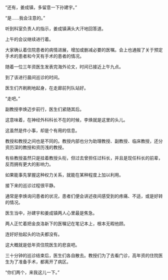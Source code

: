 “还有，姜成镇，多留意一下孙建宇。”

“是……我会注意的。”

听到科室负责人的指示，姜成镇满头大汗地回答道。

上午的会议继续进行着。

大家确认着住院患者的病情进展，增加或删减必要的医嘱。会上也通报了关于预定手术的患者和今天有手术的患者的情况。

随着一位三年资医生发表完海外论文，时间已接近上午九点。

到了该进行晨间巡诊的时间。

医生们齐刷刷地起身，在走廊前列队站好。

“走吧。”

副教授李焕迈步前行，医生们紧随其后。

这意味着，在神经外科科长不在的时候，李焕就是这里的头儿。

这虽然是件小事，却是个有用的信息。

教授和教授之间也是不同的。教授内部也分为助理教授、副教授、临床教授，还分资历深的教授和资历浅的教授。

有些教授虽然只是挂着教授头衔，但过去曾担任过科长，并且是现任科长的前辈，反而拥有更大的影响力。

如果能事先掌握这种权力关系，就能在某种程度上加以利用。

接下来的巡诊过程很平静。

通常是李焕询问患者的状况，患者们便会讲述夜间感受到的疼痛、不适，或是好转的情况。

医生当中，孙建宇和姜成镇两人心里最是焦急。

两人正忙着把金良洛新下的医嘱记在笔记本上，根本无暇他顾。

连好好抬起头的功夫都没有。

这大概就是低年资住院医生的悲哀吧。

三十分钟的巡诊结束后，医生们各自散去。教授们为了去看门诊，高年资的住院医生为了准备手术，都离开了病区。

“你们两个，来我这儿一下。”